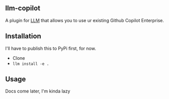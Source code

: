 ## llm-copilot

A plugin for [LLM](https://llm.datasette.io) that allows you to use ur existing Github Copilot Enterprise.
## Installation

I'll have to publish this to PyPi first, for now.
- Clone
- `llm install -e .`

## Usage

Docs come later, I'm kinda lazy